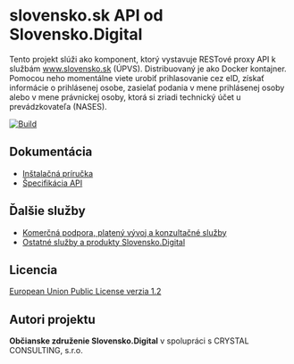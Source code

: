 # slovensko.sk API od Slovensko.Digital

Tento projekt slúži ako komponent, ktorý vystavuje RESTové proxy API k službám www.slovensko.sk (ÚPVS). Distribuovaný je ako Docker kontajner. Pomocou neho momentálne viete urobiť prihlasovanie cez eID, získať informácie o prihlásenej osobe, zasielať podania v mene prihlásenej osoby alebo v mene právnickej osoby, ktorá si zriadi technický účet u prevádzkovateľa (NASES).

[![Build](https://circleci.com/gh/slovensko-digital/slovensko-sk-api.svg?style=shield&circle-token=8a63391c6d3b22e8d90c7ff1d2efa51304f657bd)](https://circleci.com/gh/slovensko-digital/slovensko-sk-api)

## Dokumentácia

- [Inštalačná príručka](INSTALL.md)
- [Špecifikácia API](https://generator.swagger.io/?url=https://raw.githubusercontent.com/slovensko-digital/slovensko-sk-api/master/public/openapi.yaml)

## Ďalšie služby

- [Komerčná podpora, platený vývoj a konzultačné služby](https://ekosystem.slovensko.digital/sluzby/slovensko-sk-api)
- [Ostatné služby a produkty Slovensko.Digital](https://ekosystem.slovensko.digital/)

## Licencia

[European Union Public License verzia 1.2](LICENSE)

## Autori projektu

**Občianske združenie Slovensko.Digital** v spolupráci s CRYSTAL CONSULTING, s.r.o.
